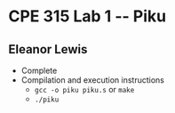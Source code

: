 # CPE 315 Lab 1 -- Piku

## Eleanor Lewis

* Complete
* Compilation and execution instructions
  * `gcc -o piku piku.s` or `make`
  * `./piku`

